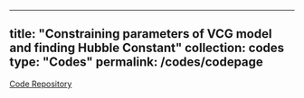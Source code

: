 
---
title: "Constraining parameters of VCG model and finding Hubble Constant"
collection: codes
type: "Codes"
permalink: /codes/codepage
---

[Code Repository](https://github.com/AshleyChraya/HubbleConstant-ConstraintsForVCG)
